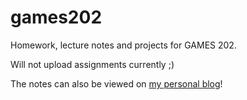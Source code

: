 # games202
Homework, lecture notes and projects for GAMES 202.

Will not upload assignments currently ;)

The notes can also be viewed on [my personal blog](https://cutesail.com/?cat=11)!

